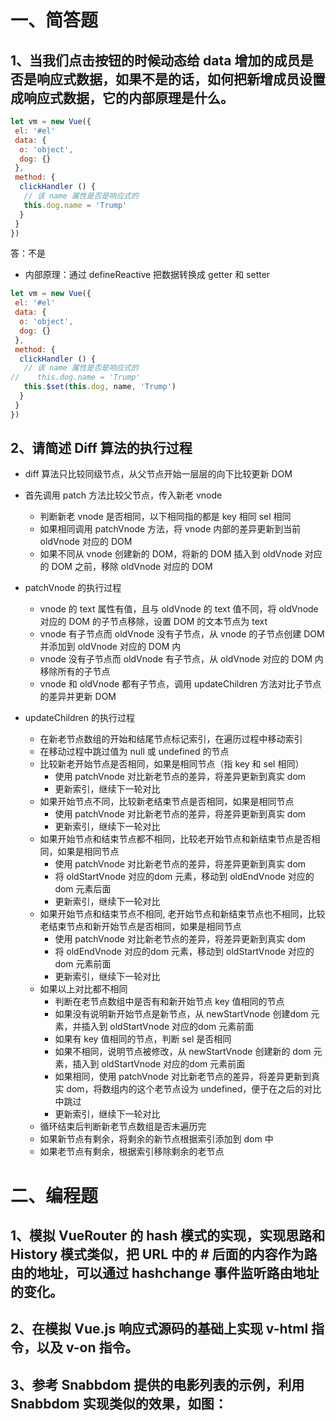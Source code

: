 # 一、简答题

## 1、当我们点击按钮的时候动态给 data 增加的成员是否是响应式数据，如果不是的话，如何把新增成员设置成响应式数据，它的内部原理是什么。

```javascript
let vm = new Vue({
 el: '#el'
 data: {
  o: 'object',
  dog: {}
 },
 method: {
  clickHandler () {
   // 该 name 属性是否是响应式的
   this.dog.name = 'Trump'
  }
 }
})
```
答：不是 

- 内部原理：通过 defineReactive 把数据转换成 getter 和 setter

```javascript
let vm = new Vue({
 el: '#el'
 data: {
  o: 'object',
  dog: {}
 },
 method: {
  clickHandler () {
   // 该 name 属性是否是响应式的
//    this.dog.name = 'Trump'
   this.$set(this.dog, name, 'Trump')
  }
 }
})
```

## 2、请简述 Diff 算法的执行过程
 
- diff 算法只比较同级节点，从父节点开始一层层的向下比较更新 DOM

- 首先调用 patch 方法比较父节点，传入新老 vnode
  - 判断新老 vnode 是否相同，以下相同指的都是 key 相同 sel 相同
  - 如果相同调用 patchVnode 方法，将 vnode 内部的差异更新到当前 oldVnode 对应的 DOM
  - 如果不同从 vnode 创建新的 DOM，将新的 DOM 插入到 oldVnode 对应的 DOM 之前，移除 oldVnode 对应的 DOM

- patchVnode 的执行过程
  - vnode 的 text 属性有值，且与 oldVnode 的 text 值不同，将 oldVnode 对应的 DOM 的子节点移除，设置 DOM 的文本节点为 text
  - vnode 有子节点而 oldVnode 没有子节点，从 vnode 的子节点创建 DOM 并添加到 oldVnode 对应的 DOM 内
  - vnode 没有子节点而 oldVnode 有子节点，从 oldVnode 对应的 DOM 内移除所有的子节点
  - vnode 和 oldVnode 都有子节点，调用 updateChildren 方法对比子节点的差异并更新 DOM

- updateChildren 的执行过程
  - 在新老节点数组的开始和结尾节点标记索引，在遍历过程中移动索引
  - 在移动过程中跳过值为 null 或 undefined 的节点
  - 比较新老开始节点是否相同，如果是相同节点（指 key 和 sel 相同）
    - 使用 patchVnode 对比新老节点的差异，将差异更新到真实 dom
    - 更新索引，继续下一轮对比
  - 如果开始节点不同，比较新老结束节点是否相同，如果是相同节点
    - 使用 patchVnode 对比新老节点的差异，将差异更新到真实 dom
    - 更新索引，继续下一轮对比
  - 如果开始节点和结束节点都不相同，比较老开始节点和新结束节点是否相同，如果是相同节点
    - 使用 patchVnode 对比新老节点的差异，将差异更新到真实 dom
    - 将 oldStartVnode 对应的dom 元素，移动到 oldEndVnode 对应的dom 元素后面
    - 更新索引，继续下一轮对比
  - 如果开始节点和结束节点不相同, 老开始节点和新结束节点也不相同，比较老结束节点和新开始节点是否相同，如果是相同节点
    - 使用 patchVnode 对比新老节点的差异，将差异更新到真实 dom
    - 将 oldEndVnode 对应的dom 元素，移动到 oldStartVnode 对应的dom 元素前面
    - 更新索引，继续下一轮对比
  - 如果以上对比都不相同
    - 判断在老节点数组中是否有和新开始节点 key 值相同的节点
    - 如果没有说明新开始节点是新节点，从 newStartVnode 创建dom 元素，并插入到 oldStartVnode 对应的dom 元素前面
    - 如果有 key 值相同的节点，判断 sel 是否相同
    - 如果不相同，说明节点被修改，从 newStartVnode 创建新的 dom 元素，插入到 oldStartVnode 对应的dom 元素前面
    - 如果相同，使用 patchVnode 对比新老节点的差异，将差异更新到真实 dom，将数组内的这个老节点设为 undefined，便于在之后的对比中跳过
    - 更新索引，继续下一轮对比
  - 循环结束后判断新老节点数组是否未遍历完
   - 如果新节点有剩余，将剩余的新节点根据索引添加到 dom 中
   - 如果老节点有剩余，根据索引移除剩余的老节点

# 二、编程题

## 1、模拟 VueRouter 的 hash 模式的实现，实现思路和 History 模式类似，把 URL 中的 # 后面的内容作为路由的地址，可以通过 hashchange 事件监听路由地址的变化。
 

## 2、在模拟 Vue.js 响应式源码的基础上实现 v-html 指令，以及 v-on 指令。
 

## 3、参考 Snabbdom 提供的电影列表的示例，利用Snabbdom 实现类似的效果，如图：
